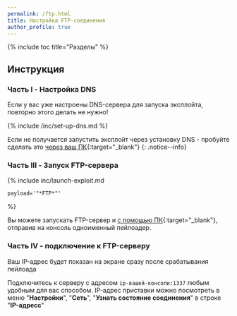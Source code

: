 ```yaml
---
permalink: /ftp.html
title: Настройка FTP-соединения
author_profile: true
---
```

{% include toc title="Разделы" %}

## Инструкция

### Часть I - Настройка DNS
		
Если у вас уже настроены DNS-сервера для запуска эксплойта, повторно этого делать не нужно!
		
{% include /inc/set-up-dns.md %}

Если не получается запустить эксплойт через установку DNS - пробуйте сделать это [через ваш ПК](payloads){:target="_blank"}
{: .notice--info}

### Часть III - Запуск FTP-сервера

{% include inc/launch-exploit.md 

	payload='"*FTP*"'

%}

Вы можете запускать FTP-сервер и [с помощью ПК](payloads){:target="_blank"}, отправив на консоль одноименный пейлоадер. 

### Часть IV - подключение к FTP-серверу 

Ваш IP-адрес будет показан на экране сразу после срабатывания пейлоада

Подключитесь к серверу с адресом `ip-вашей-консоли:1337` любым удобным для вас способом. IP-адрес приставки можно посмотреть в меню "**Настройки**", "**Сеть**", "**Узнать состояние соединения**" в строке "**IP-адресс**"